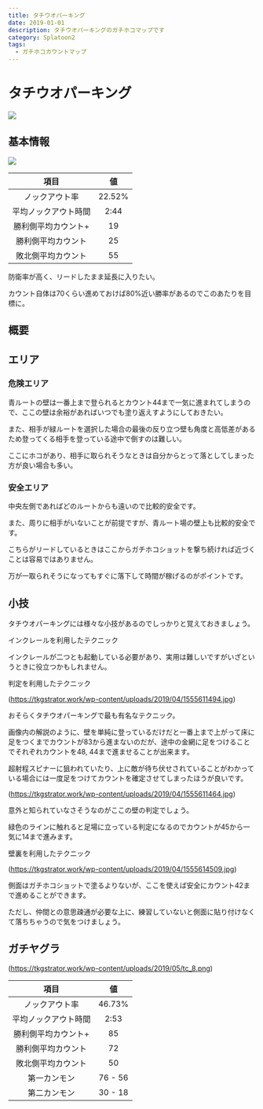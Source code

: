```yaml
---
title: タチウオパーキング
date: 2019-01-01
description: タチウオパーキングのガチホコマップです
category: Splatoon2
tags:
  - ガチホコカウントマップ
---
```


# タチウオパーキング

![](https://pbs.twimg.com/media/Ecp1u1aWoAAXKjb?format=jpg&name=large)

## 基本情報

![](https://pbs.twimg.com/media/EV-GfkrWsAAku2R?format=png&name=large)

|         項目         |   値   |
| :------------------: | :----: |
|    ノックアウト率    | 22.52% |
| 平均ノックアウト時間 |  2:44  |
| 勝利側平均カウント+  |   19   |
|  勝利側平均カウント  |   25   |
|  敗北側平均カウント  |   55   |

防衛率が高く、リードしたまま延長に入りたい。

カウント自体は70くらい進めておけば80%近い勝率があるのでこのあたりを目標に。

## 概要

## エリア

### 危険エリア

青ルートの壁は一番上まで登られるとカウント44まで一気に進まれてしまうので、ここの壁は余裕があればいつでも塗り返えすようにしておきたい。

また、相手が緑ルートを選択した場合の最後の反り立つ壁も角度と高低差があるため登ってくる相手を登っている途中で倒すのは難しい。

ここにホコがあり、相手に取られそうなときは自分からとって落としてしまった方が良い場合も多い。

### 安全エリア

中央左側であればどのルートからも遠いので比較的安全です。

また、周りに相手がいないことが前提ですが、青ルート場の壁上も比較的安全です。

こちらがリードしているときはここからガチホコショットを撃ち続ければ近づくことは容易ではありません。

万が一取られそうになってもすぐに落下して時間が稼げるのがポイントです。

## 小技

タチウオパーキングには様々な小技があるのでしっかりと覚えておきましょう。

インクレールを利用したテクニック

インクレールが二つとも起動している必要があり、実用は難しいですがいざというときに役立つかもしれません。

判定を利用したテクニック

(https://tkgstrator.work/wp-content/uploads/2019/04/1555611494.jpg)

おそらくタチウオパーキングで最も有名なテクニック。

画像内の解説のように、壁を単純に登っているだけだと一番上まで上がって床に足をつくまでカウントが83から進まないのだが、途中の金網に足をつけることでそれぞれカウントを48, 44まで進ませることが出来ます。

超射程スピナーに狙われていたり、上に敵が待ち伏せされていることがわかっている場合には一度足をつけてカウントを確定させてしまったほうが良いです。

(https://tkgstrator.work/wp-content/uploads/2019/04/1555611464.jpg)

意外と知られていなさそうなのがここの壁の判定でしょう。

緑色のラインに触れると足場に立っている判定になるのでカウントが45から一気に14まで進みます。

壁裏を利用したテクニック

(https://tkgstrator.work/wp-content/uploads/2019/04/1555614509.jpg)

側面はガチホコショットで塗るよりないが、ここを使えば安全にカウント42まで進めることができます。

ただし、仲間との意思疎通が必要な上に、練習していないと側面に貼り付けなくて落ちちゃうので気をつけましょう。

## ガチヤグラ

(https://tkgstrator.work/wp-content/uploads/2019/05/tc_8.png)

|         項目         |   値   |
| :------------------: | :----: |
|    ノックアウト率    | 46.73% |
| 平均ノックアウト時間 |  2:53  |
| 勝利側平均カウント+  |   85   |
|  勝利側平均カウント  |   72   |
|  敗北側平均カウント  |   50   |
|  第一カンモン  |   76 - 56   |
|  第二カンモン  |   30 - 18   |